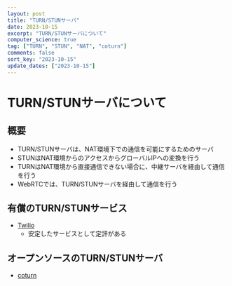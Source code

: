 ```yaml
---
layout: post
title: "TURN/STUNサーバ"
date: 2023-10-15
excerpt: "TURN/STUNサーバについて"
computer_science: true
tag: ["TURN", "STUN", "NAT", "coturn"]
comments: false
sort_key: "2023-10-15"
update_dates: ["2023-10-15"]
---
```


# TURN/STUNサーバについて

## 概要
 - TURN/STUNサーバは、NAT環境下での通信を可能にするためのサーバ
 - STUNはNAT環境からのアクセスからグローバルIPへの変換を行う
 - TURNはNAT環境から直接通信できない場合に、中継サーバを経由して通信を行う
 - WebRTCでは、TURN/STUNサーバを経由して通信を行う

## 有償のTURN/STUNサービス
 - [Twilio](https://www.twilio.com/docs/stun-turn)
   - 安定したサービスとして定評がある 
 
## オープンソースのTURN/STUNサーバ
 - [coturn](https://github.com/coturn/coturn)

